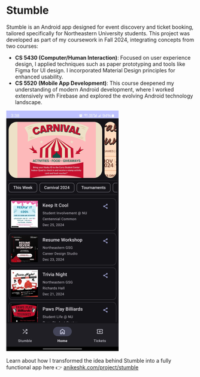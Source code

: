 # Stumble

Stumble is an Android app designed for event discovery and ticket booking, tailored specifically for Northeastern University students. This project was developed as part of my coursework in Fall 2024, integrating concepts from two courses:

- **CS 5430 (Computer/Human Interaction)**: Focused on user experience design, I applied techniques such as paper prototyping and tools like Figma for UI design. I incorporated Material Design principles for enhanced usability.
- **CS 5520 (Mobile App Development)**: This course deepened my understanding of modern Android development, where I worked extensively with Firebase and explored the evolving Android technology landscape.

![](./imgs/main.png)

Learn about how I transformed the idea behind Stumble into a fully functional app here 👉 [anikeshk.com/project/stumble](https://anikeshk.com/project/stumble/)